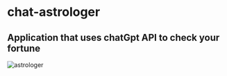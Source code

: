 # chat-astrologer

## Application that uses chatGpt API to check your fortune

![astrologer](https://user-images.githubusercontent.com/33502771/236505294-654fd569-d1c8-4766-9d0a-d2351f8c6d53.png)
